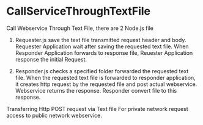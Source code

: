 # CallServiceThroughTextFile
Call Webservice Through Text File, there are 2 Node.js file
1.	Requester.js  save the text file transmitted request header and body. Requester Application wait after saving the requested text file. When Responder Application forwards to response file, Reuester Application response the initial Request.

2.	Responder.js checks a specified folder forwarded the requested text file. When the requested text file is forwarded to responder application, it creates http request by the requested file and post actual webservice.  Webservice returns the response. Responder convert file to this response.  


Transferring Http POST request via Text file For private network request access to public network webservice.
